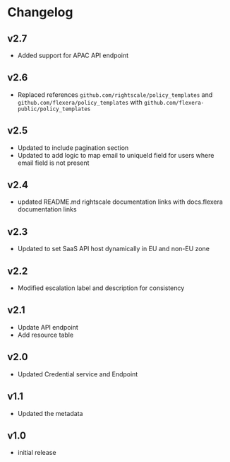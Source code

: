 # Changelog

## v2.7

- Added support for APAC API endpoint

## v2.6

- Replaced references `github.com/rightscale/policy_templates` and `github.com/flexera/policy_templates` with `github.com/flexera-public/policy_templates`

## v2.5

- Updated to include pagination section
- Updated to add logic to map email to uniqueId field for users where email field is not present

## v2.4

- updated README.md rightscale documentation links with docs.flexera documentation links

## v2.3

- Updated to set SaaS API host dynamically in EU and non-EU zone

## v2.2

- Modified escalation label and description for consistency

## v2.1

- Update API endpoint
- Add resource table

## v2.0

- Updated Credential service and Endpoint

## v1.1

- Updated the metadata

## v1.0

- initial release
